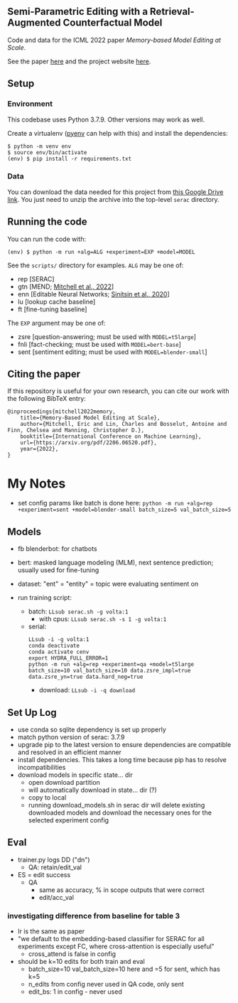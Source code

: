## Semi-Parametric Editing with a Retrieval-Augmented Counterfactual Model

Code and data for the ICML 2022 paper *Memory-based Model Editing at Scale*.

See the paper [here](https://arxiv.org/pdf/2206.06520.pdf) and the project website [here](https://sites.google.com/view/serac-editing).

## Setup

### Environment

This codebase uses Python 3.7.9. Other versions may work as well.

Create a virtualenv ([pyenv](https://github.com/pyenv/pyenv) can help with this)
and install the dependencies:

    $ python -m venv env
    $ source env/bin/activate
    (env) $ pip install -r requirements.txt

### Data

You can download the data needed for this project from
[this Google Drive link](https://drive.google.com/file/d/1W-7Yb0eMxwZqdr7aeSgvZnbFKkzwavn6/view?usp=sharing).
You just need to unzip the archive into the top-level `serac` directory.

## Running the code

You can run the code with:

    (env) $ python -m run +alg=ALG +experiment=EXP +model=MODEL
    
See the `scripts/` directory for examples. `ALG` may be one of:
- rep [SERAC]
- gtn [MEND; [Mitchell et al., 2022](https://arxiv.org/pdf/2110.11309.pdf)]
- enn [Editable Neural Networks; [Sinitsin et al., 2020](https://arxiv.org/pdf/2004.00345.pdf)]
- lu [lookup cache baseline]
- ft [fine-tuning baseline]

The `EXP` argument may be one of:
- zsre [question-answering; must be used with `MODEL=t5large`]
- fnli [fact-checking; must be used with `MODEL=bert-base`]
- sent [sentiment editing; must be used with `MODEL=blender-small`]

## Citing the paper
If this repository is useful for your own research, you can cite our work with the following BibTeX entry:

    @inproceedings{mitchell2022memory,
        title={Memory-Based Model Editing at Scale},
        author={Mitchell, Eric and Lin, Charles and Bosselut, Antoine and Finn, Chelsea and Manning, Christopher D.},
        booktitle={International Conference on Machine Learning},
        url={https://arxiv.org/pdf/2206.06520.pdf},
        year={2022},
    }  

# My Notes
- set config params like batch is done here: 
`python -m run +alg=rep +experiment=sent +model=blender-small batch_size=5 val_batch_size=5`

## Models
- fb blenderbot: for chatbots
- bert: masked language modeling (MLM), next sentence prediction; usually used for fine-tuning

- dataset: "ent" = "entity" = topic were evaluating sentiment on

- run training script: 
    - batch: `LLsub serac.sh -g volta:1`
        - with cpus: `LLsub serac.sh -s 1 -g volta:1`
    - serial: 
        ```
        LLsub -i -g volta:1
        conda deactivate
        conda activate cenv
        export HYDRA_FULL_ERROR=1
        python -m run +alg=rep +experiment=qa +model=t5large batch_size=10 val_batch_size=10 data.zsre_impl=true data.zsre_yn=true data.hard_neg=true
        ```
        - download: `LLsub -i -q download`

<!-- left off comment is where i left off hehe -->

## Set Up Log
- use conda so sqlite dependency is set up properly
- match python version of serac: 3.7.9
- upgrade pip to the latest version to ensure dependencies are compatible and resolved in an efficient manner
- install dependencies. This takes a long time because pip has to resolve incompatibilities
- download models in specific state... dir
    - open download partition
    - will automatically download in state... dir (?)
    - copy to local
    - running download_models.sh in serac dir will delete existing downloaded models and download the necessary ones for the selected experiment config

## Eval
- trainer.py logs DD ("dn")
    - QA: retain/edit_val
- ES = edit success
    - QA
        - same as accuracy, % in scope outputs that were correct
        - edit/acc_val

### investigating difference from baseline for table 3
- lr is the same as paper
- "we default to the embedding-based classifier for SERAC for all experiments except FC, where cross-attention is especially useful"
    - cross_attend is false in config
- should be k=10 edits for both train and eval
    - batch_size=10 val_batch_size=10 here and =5 for sent, which has k=5
    - n_edits from config never used in QA code, only sent
    - edit_bs: 1 in config - never used
